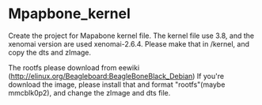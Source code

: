 Mpapbone_kernel
===============
Create the project for Mapabone kernel file.
The kernel file use 3.8, and the xenomai version are used xenomai-2.6.4.
Please make that in /kernel, and copy the dts and zImage.

The rootfs please download from eewiki (http://elinux.org/Beagleboard:BeagleBoneBlack_Debian)
If you're download the image, please install that and format "rootfs"(maybe mmcblk0p2), and change the zImage and dts file.

